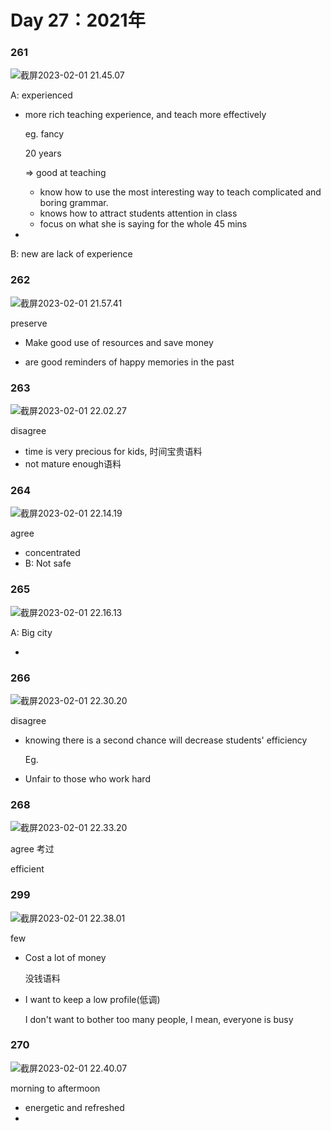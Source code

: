 # Day 27：2021年



### 261

![截屏2023-02-01 21.45.07](https://xingqiu-tuchuang-1256524210.cos.ap-shanghai.myqcloud.com/3978/%E6%88%AA%E5%B1%8F2023-02-01%2021.45.07.png)



A: experienced

- more rich teaching experience, and teach more effectively

  eg. fancy

  20 years

  => good at teaching

  - know  how to use the most interesting way to teach complicated and boring grammar.
  - knows how to attract students attention in class
  - focus on what she is saying for the whole 45 mins

  

- 

B: new are lack of experience





### 262

![截屏2023-02-01 21.57.41](https://xingqiu-tuchuang-1256524210.cos.ap-shanghai.myqcloud.com/3978/%E6%88%AA%E5%B1%8F2023-02-01%2021.57.41.png)

preserve

- Make good use of resources and save money

  

- are good reminders of happy memories in the past





### 263

![截屏2023-02-01 22.02.27](https://xingqiu-tuchuang-1256524210.cos.ap-shanghai.myqcloud.com/3978/%E6%88%AA%E5%B1%8F2023-02-01%2022.02.27.png)

disagree

- time is very precious for kids, 时间宝贵语料
- not mature enough语料





### 264

![截屏2023-02-01 22.14.19](https://xingqiu-tuchuang-1256524210.cos.ap-shanghai.myqcloud.com/3978/%E6%88%AA%E5%B1%8F2023-02-01%2022.14.19.png)

agree

- concentrated
- B: Not safe



### 265

![截屏2023-02-01 22.16.13](https://xingqiu-tuchuang-1256524210.cos.ap-shanghai.myqcloud.com/3978/%E6%88%AA%E5%B1%8F2023-02-01%2022.16.13.png)

A: Big city

- 



### 266

![截屏2023-02-01 22.30.20](https://xingqiu-tuchuang-1256524210.cos.ap-shanghai.myqcloud.com/3978/%E6%88%AA%E5%B1%8F2023-02-01%2022.30.20.png)



disagree

- knowing there is a second chance will decrease students' efficiency

  Eg. 

- Unfair to those who work hard





### 268

![截屏2023-02-01 22.33.20](https://xingqiu-tuchuang-1256524210.cos.ap-shanghai.myqcloud.com/3978/%E6%88%AA%E5%B1%8F2023-02-01%2022.33.20.png)

agree 考过

efficient



### 299

![截屏2023-02-01 22.38.01](https://xingqiu-tuchuang-1256524210.cos.ap-shanghai.myqcloud.com/3978/%E6%88%AA%E5%B1%8F2023-02-01%2022.38.01.png)

few

- Cost a lot of money

  没钱语料

- I want to keep a low profile(低调)

  I don't want to bother too many people, I mean, everyone is busy



### 270

![截屏2023-02-01 22.40.07](https://xingqiu-tuchuang-1256524210.cos.ap-shanghai.myqcloud.com/3978/%E6%88%AA%E5%B1%8F2023-02-01%2022.40.07.png)

morning to aftermoon

- energetic and refreshed
- 